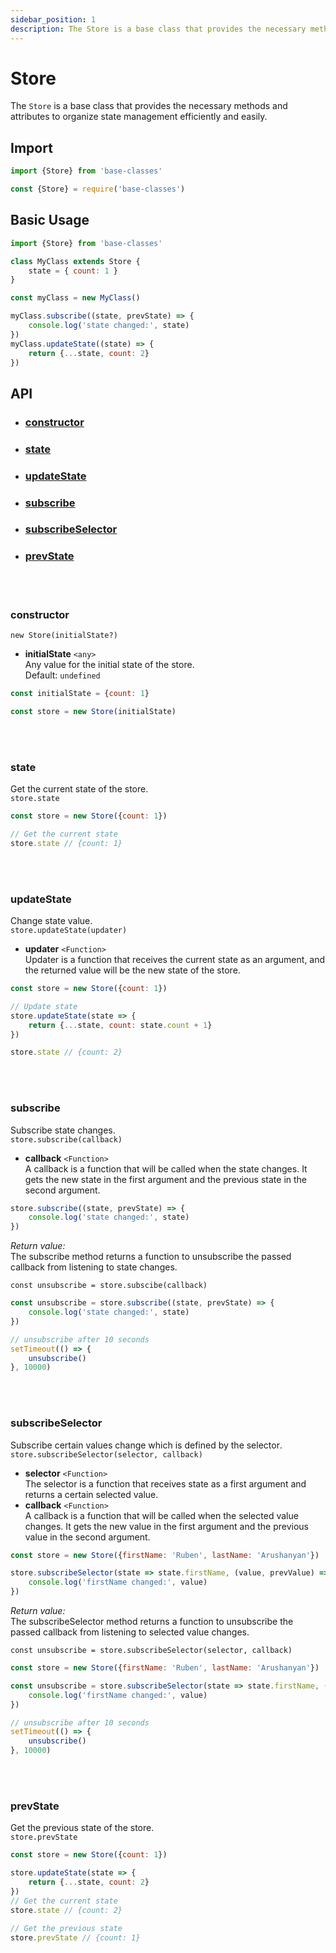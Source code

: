 ```yaml
---
sidebar_position: 1
description: The Store is a base class that provides the necessary methods and attributes to organize state management efficiently and easily.
---
```


# Store

The `Store` is a base class that provides the necessary methods and attributes to organize state management efficiently and easily.
## Import

```js
import {Store} from 'base-classes'
```
```js
const {Store} = require('base-classes')
```

## Basic Usage

```js
import {Store} from 'base-classes'

class MyClass extends Store {
    state = { count: 1 }
}

const myClass = new MyClass()

myClass.subscribe((state, prevState) => {
    console.log('state changed:', state)
})
myClass.updateState((state) => {
    return {...state, count: 2}
})
```

## API

- ### [constructor](#constructor)
- ### [state](#state)
- ### [updateState](#updatestate)
- ### [subscribe](#subscribe)
- ### [subscribeSelector](#subscribeselector)
- ### [prevState](#prevstate)


<br></br>

### **constructor**

`new Store(initialState?)`

- **initialState** `<any>`  
    Any value for the initial state of the store.  
    Default: `undefined`

```js
const initialState = {count: 1}

const store = new Store(initialState)
```

<br></br>

### **state**  
Get the current state of the store.  
`store.state`

```js
const store = new Store({count: 1})

// Get the current state 
store.state // {count: 1}

```

<br></br>

### **updateState**  
Change state value.  
`store.updateState(updater)`

- **updater** `<Function>`  
    Updater is a function that receives the current state as an argument, and the returned value will be the new state of the store.

```js
const store = new Store({count: 1})

// Update state
store.updateState(state => {
    return {...state, count: state.count + 1}
})

store.state // {count: 2}
```

<br></br>

### **subscribe**  
Subscribe state changes.  
`store.subscribe(callback)`  

- **callback** `<Function>`  
    A callback is a function that will be called when the state changes․ It gets the new state in the first argument and the previous state in the second argument․

```js
store.subscribe((state, prevState) => {
    console.log('state changed:', state)
})
```

*Return value:*  
The subscribe method returns a function to unsubscribe the passed callback from listening to state changes.

`const unsubscribe = store.subscibe(callback)`

```js
const unsubscribe = store.subscribe((state, prevState) => {
    console.log('state changed:', state)
})

// unsubscribe after 10 seconds
setTimeout(() => {
    unsubscribe()
}, 10000)
```

<br></br>

### **subscribeSelector**  
Subscribe certain values change which is defined by the selector․  
`store.subscribeSelector(selector, callback)`

- **selector** `<Function>`  
    The selector is a function that receives state as a first argument and returns a certain selected value.
- **callback** `<Function>`  
    A callback is a function that will be called when the selected value changes․ It gets the new value in the first argument and the previous value in the second argument․

```js
const store = new Store({firstName: 'Ruben', lastName: 'Arushanyan'})

store.subscribeSelector(state => state.firstName, (value, prevValue) => {
    console.log('firstName changed:', value)
})
```

*Return value:*  
The subscribeSelector method returns a function to unsubscribe the passed callback from listening to selected value changes.

`const unsubscribe = store.subscribeSelector(selector, callback)`

```js
const store = new Store({firstName: 'Ruben', lastName: 'Arushanyan'})

const unsubscribe = store.subscribeSelector(state => state.firstName, (value, prevValue) => {
    console.log('firstName changed:', value)
})

// unsubscribe after 10 seconds
setTimeout(() => {
    unsubscribe()
}, 10000)
```

<br></br>

### **prevState**  
Get the previous state of the store.  
`store.prevState`

```js
const store = new Store({count: 1})

store.updateState(state => {
    return {...state, count: 2}
})
// Get the current state 
store.state // {count: 2}

// Get the previous state 
store.prevState // {count: 1}

```

